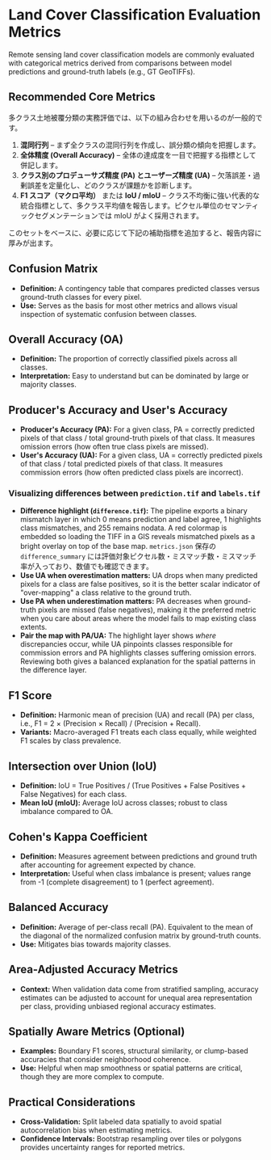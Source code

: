 # Land Cover Classification Evaluation Metrics

Remote sensing land cover classification models are commonly evaluated with categorical metrics derived from comparisons between model predictions and ground-truth labels (e.g., GT GeoTIFFs).

## Recommended Core Metrics

多クラス土地被覆分類の実務評価では、以下の組み合わせを用いるのが一般的です。

1. **混同行列** – まず全クラスの混同行列を作成し、誤分類の傾向を把握します。
2. **全体精度 (Overall Accuracy)** – 全体の達成度を一目で把握する指標として併記します。
3. **クラス別のプロデューサズ精度 (PA) とユーザーズ精度 (UA)** – 欠落誤差・過剰誤差を定量化し、どのクラスが課題かを診断します。
4. **F1 スコア（マクロ平均）** または **IoU / mIoU** – クラス不均衡に強い代表的な統合指標として、多クラス平均値を報告します。ピクセル単位のセマンティックセグメンテーションでは mIoU がよく採用されます。

このセットをベースに、必要に応じて下記の補助指標を追加すると、報告内容に厚みが出ます。

## Confusion Matrix
- **Definition:** A contingency table that compares predicted classes versus ground-truth classes for every pixel.
- **Use:** Serves as the basis for most other metrics and allows visual inspection of systematic confusion between classes.

## Overall Accuracy (OA)
- **Definition:** The proportion of correctly classified pixels across all classes.
- **Interpretation:** Easy to understand but can be dominated by large or majority classes.

## Producer's Accuracy and User's Accuracy
- **Producer's Accuracy (PA):** For a given class, PA = correctly predicted pixels of that class / total ground-truth pixels of that class. It measures omission errors (how often true class pixels are missed).
- **User's Accuracy (UA):** For a given class, UA = correctly predicted pixels of that class / total predicted pixels of that class. It measures commission errors (how often predicted class pixels are incorrect).

### Visualizing differences between `prediction.tif` and `labels.tif`

- **Difference highlight (`difference.tif`):** The pipeline exports a binary mismatch layer in which 0 means prediction and label agree, 1 highlights class mismatches, and 255 remains nodata. A red colormap is embedded so loading the TIFF in a GIS reveals mismatched pixels as a bright overlay on top of the base map. `metrics.json` 保存の `difference_summary` には評価対象ピクセル数・ミスマッチ数・ミスマッチ率が入っており、数値でも確認できます。
- **Use UA when overestimation matters:** UA drops when many predicted pixels for a class are false positives, so it is the better scalar indicator of "over-mapping" a class relative to the ground truth.
- **Use PA when underestimation matters:** PA decreases when ground-truth pixels are missed (false negatives), making it the preferred metric when you care about areas where the model fails to map existing class extents.
- **Pair the map with PA/UA:** The highlight layer shows *where* discrepancies occur, while UA pinpoints classes responsible for commission errors and PA highlights classes suffering omission errors. Reviewing both gives a balanced explanation for the spatial patterns in the difference layer.

## F1 Score
- **Definition:** Harmonic mean of precision (UA) and recall (PA) per class, i.e., F1 = 2 × (Precision × Recall) / (Precision + Recall).
- **Variants:** Macro-averaged F1 treats each class equally, while weighted F1 scales by class prevalence.

## Intersection over Union (IoU)
- **Definition:** IoU = True Positives / (True Positives + False Positives + False Negatives) for each class.
- **Mean IoU (mIoU):** Average IoU across classes; robust to class imbalance compared to OA.

## Cohen's Kappa Coefficient
- **Definition:** Measures agreement between predictions and ground truth after accounting for agreement expected by chance.
- **Interpretation:** Useful when class imbalance is present; values range from -1 (complete disagreement) to 1 (perfect agreement).

## Balanced Accuracy
- **Definition:** Average of per-class recall (PA). Equivalent to the mean of the diagonal of the normalized confusion matrix by ground-truth counts.
- **Use:** Mitigates bias towards majority classes.

## Area-Adjusted Accuracy Metrics
- **Context:** When validation data come from stratified sampling, accuracy estimates can be adjusted to account for unequal area representation per class, providing unbiased regional accuracy estimates.

## Spatially Aware Metrics (Optional)
- **Examples:** Boundary F1 scores, structural similarity, or clump-based accuracies that consider neighborhood coherence.
- **Use:** Helpful when map smoothness or spatial patterns are critical, though they are more complex to compute.

## Practical Considerations
- **Cross-Validation:** Split labeled data spatially to avoid spatial autocorrelation bias when estimating metrics.
- **Confidence Intervals:** Bootstrap resampling over tiles or polygons provides uncertainty ranges for reported metrics.

